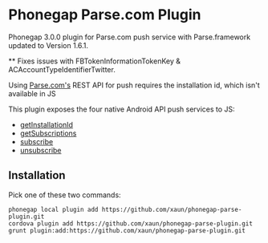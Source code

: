 Phonegap Parse.com Plugin
=========================

Phonegap 3.0.0 plugin for Parse.com push service with Parse.framework updated to Version 1.6.1.

** Fixes issues with FBTokenInformationTokenKey & ACAccountTypeIdentifierTwitter.

Using [Parse.com's](http://parse.com) REST API for push requires the installation id, which isn't available in JS

This plugin exposes the four native Android API push services to JS:
* <a href="https://www.parse.com/docs/android/api/com/parse/ParseInstallation.html#getInstallationId()">getInstallationId</a>
* <a href="https://www.parse.com/docs/android/api/com/parse/PushService.html#getSubscriptions(android.content.Context)">getSubscriptions</a>
* <a href="https://www.parse.com/docs/android/api/com/parse/PushService.html#subscribe(android.content.Context, java.lang.String, java.lang.Class, int)">subscribe</a>
* <a href="https://www.parse.com/docs/android/api/com/parse/PushService.html#unsubscribe(android.content.Context, java.lang.String)">unsubscribe</a>

Installation
------------

Pick one of these two commands:

```
phonegap local plugin add https://github.com/xaun/phonegap-parse-plugin.git
cordova plugin add https://github.com/xaun/phonegap-parse-plugin.git
grunt plugin:add:https://github.com/xaun/phonegap-parse-plugin.git
```

